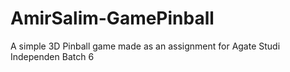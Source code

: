 # AmirSalim-GamePinball
 A simple 3D Pinball game made as an assignment for Agate Studi Independen Batch 6
